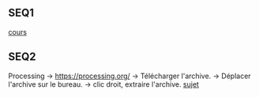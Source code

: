 
SEQ1
---
[cours](https://drive.google.com/drive/folders/1zLnH1cAupWR24yTdISh5oimyg9-Bvva9?usp=sharing)

SEQ2
---
Processing
-> https://processing.org/
  -> Télécharger l'archive.
  -> Déplacer l'archive sur le bureau.
  -> clic droit, extraire l'archive.
[sujet](https://hackmd.io/@YSaVczpYQySlUnehD8yxvw/rk09Hox-s)
